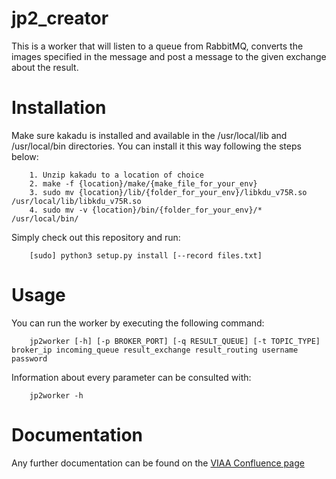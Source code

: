 # jp2_creator

This is a worker that will listen to a queue from RabbitMQ, converts the images specified in the message and post a message to the given exchange about the result.

# Installation

Make sure kakadu is installed and available in the /usr/local/lib and /usr/local/bin directories. You can install it this way following the steps below:

```
    1. Unzip kakadu to a location of choice
    2. make -f {location}/make/{make_file_for_your_env}
    3. sudo mv {location}/lib/{folder_for_your_env}/libkdu_v75R.so /usr/local/lib/libkdu_v75R.so
    4. sudo mv -v {location}/bin/{folder_for_your_env}/* /usr/local/bin/
```

Simply check out this repository and run:

```
    [sudo] python3 setup.py install [--record files.txt]
```

# Usage

You can run the worker by executing the following command:

```
    jp2worker [-h] [-p BROKER_PORT] [-q RESULT_QUEUE] [-t TOPIC_TYPE] broker_ip incoming_queue result_exchange result_routing username password
```

Information about every parameter can be consulted with:

```
    jp2worker -h
```

# Documentation

Any further documentation can be found on the [VIAA Confluence page](https://viaadocumentation.atlassian.net/wiki/display/SI/JP2+creator)

